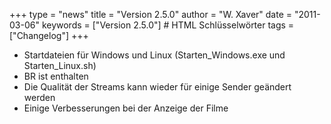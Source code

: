 +++
type = "news"
title = "Version 2.5.0"
author = "W. Xaver"
date = "2011-03-06"
keywords = ["Version 2.5.0"] # HTML Schlüsselwörter
tags = ["Changelog"]
+++

- Startdateien für Windows und Linux (Starten_Windows.exe und Starten_Linux.sh)
- BR ist enthalten
- Die Qualität der Streams kann wieder für einige Sender geändert werden
- Einige Verbesserungen bei der Anzeige der Filme
<!--more-->

